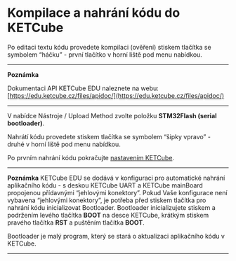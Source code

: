 # Kompilace a nahrání kódu do KETCube

Po editaci textu kódu provedete kompilaci (ověření) stiskem tlačítka se symbolem “háčku” -  první tlačítko v horní liště pod menu nabídkou.

---
**Poznámka**

Dokumentaci API KETCube EDU naleznete na webu: [https://edu.ketcube.cz/files/apidoc/](https://edu.ketcube.cz/files/apidoc/) 

---

V nabídce  Nástroje / Upload Method zvolte položku **STM32Flash (serial bootloader)**. 

Nahrátí kódu provedete stiskem tlačítka se symbolem “šipky vpravo” - druhé v horní liště pod menu nabídkou. 

Po prvním nahrání kódu pokračujte [nastavením KETCube](settings.md).

---
**Poznámka**
KETCube EDU se dodává v konfiguraci pro automatické nahrání aplikačního kódu - s deskou KETCube UART a KETCube mainBoard propojenou přídavnými “jehlovými konektory”. Pokud Vaše konfigurace není vybavena “jehlovými konektory”, je potřeba před stiskem tlačítka pro nahrání kódu inicializovat Bootloader. Bootloader inicializujete stiskem a podržením levého tlačítka **BOOT** na desce KETCube, krátkým stiskem pravého tlačítka **RST** a puštěním tlačítka **BOOT**.

Bootloader je malý program, který se stará o aktualizaci aplikačního kódu v KETCube.

---

